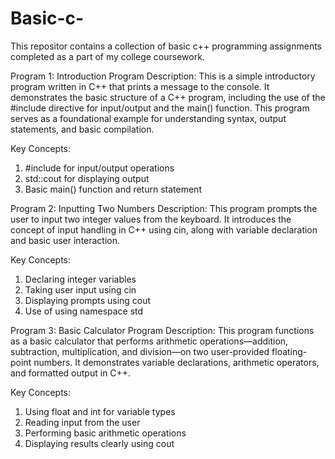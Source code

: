 # Basic-c-
This repositor contains a collection of basic c++ programming assignments completed as a part of my college coursework. 

Program 1: Introduction Program
Description:
This is a simple introductory program written in C++ that prints a message to the console. It demonstrates the basic structure of a C++ program, including the use of the #include directive for input/output and the main() function. This program serves as a foundational example for understanding syntax, output statements, and basic compilation.

Key Concepts:

1) #include<iostream> for input/output operations
2) std::cout for displaying output
3) Basic main() function and return statement

Program 2: Inputting Two Numbers
Description:
This program prompts the user to input two integer values from the keyboard. It introduces the concept of input handling in C++ using cin, along with variable declaration and basic user interaction.

Key Concepts:

1) Declaring integer variables
2) Taking user input using cin
3) Displaying prompts using cout
4) Use of using namespace std

Program 3: Basic Calculator Program
Description:
This program functions as a basic calculator that performs arithmetic operations—addition, subtraction, multiplication, and division—on two user-provided floating-point numbers. It demonstrates variable declarations, arithmetic operators, and formatted output in C++.

Key Concepts:

1) Using float and int for variable types
2) Reading input from the user
3) Performing basic arithmetic operations
4) Displaying results clearly using cout
